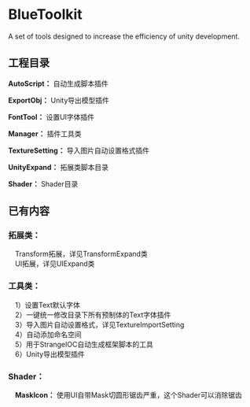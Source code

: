 # BlueToolkit
A set of tools designed to increase the efficiency of unity development.

## 工程目录
**AutoScript：** 自动生成脚本插件 

**ExportObj：** Unity导出模型插件     
  
**FontTool：** 设置UI字体插件    

**Manager：** 插件工具类    

**TextureSetting：** 导入图片自动设置格式插件    

**UnityExpand：** 拓展类脚本目录      

**Shader：** Shader目录   

## 已有内容
### 拓展类：     
&ensp;&ensp;Transform拓展，详见TransformExpand类     
&ensp;&ensp;UI拓展，详见UIExpand类   
### 工具类：  
&ensp;&ensp;1）设置Text默认字体     
&ensp;&ensp;2）一键统一修改目录下所有预制体的Text字体插件      
&ensp;&ensp;3）导入图片自动设置格式，详见TextureImportSetting   
&ensp;&ensp;4）自动添加命名空间       
&ensp;&ensp;5）用于StrangeIOC自动生成框架脚本的工具       
&ensp;&ensp;6）Unity导出模型插件       
### Shader：
&ensp;&ensp;**MaskIcon：** 使用UI自带Mask切圆形锯齿严重，这个Shader可以消除锯齿   
